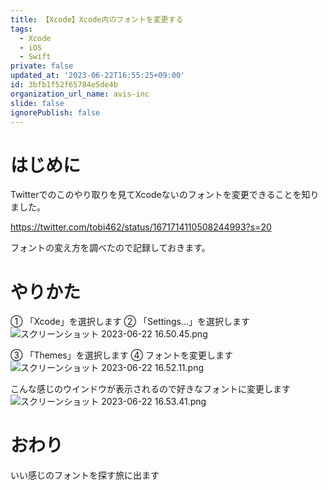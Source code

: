 ```yaml
---
title: 【Xcode】Xcode内のフォントを変更する
tags:
  - Xcode
  - iOS
  - Swift
private: false
updated_at: '2023-06-22T16:55:25+09:00'
id: 3bfb1f52f65784e5de4b
organization_url_name: avis-inc
slide: false
ignorePublish: false
---
```

# はじめに
Twitterでのこのやり取りを見てXcodeないのフォントを変更できることを知りました。

https://twitter.com/tobi462/status/1671714110508244993?s=20

フォントの変え方を調べたので記録しておきます。

# やりかた
① 「Xcode」を選択します
② 「Settings...」を選択します
![スクリーンショット 2023-06-22 16.50.45.png](https://qiita-image-store.s3.ap-northeast-1.amazonaws.com/0/1745371/cdb6e192-8169-9e50-487a-c48455dbf472.png)

③ 「Themes」を選択します
④ フォントを変更します
![スクリーンショット 2023-06-22 16.52.11.png](https://qiita-image-store.s3.ap-northeast-1.amazonaws.com/0/1745371/f50f546f-b755-3483-b5dc-a43469dc5423.png)

こんな感じのウインドウが表示されるので好きなフォントに変更します
![スクリーンショット 2023-06-22 16.53.41.png](https://qiita-image-store.s3.ap-northeast-1.amazonaws.com/0/1745371/9f48ad95-a602-9a37-6865-78d1b1e8ff9d.png)

# おわり
いい感じのフォントを探す旅に出ます
